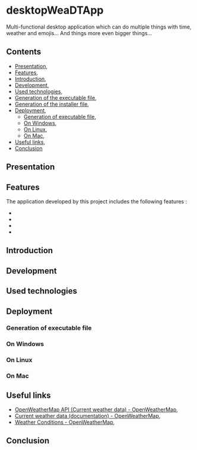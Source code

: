 # desktopWeaDTApp

Multi-functional desktop application which can do multiple things with time, weather and emojis... And things more even bigger things...

## Contents

* [Presentation](#presentation),
* [Features](#features),
* [Introduction](#introduction),
* [Development](#development),
* [Used technologies](#used_technologies),
* [Generation of the executable file](),
* [Generation of the installer file](),
* [Deployment](#deployment),
  * [Generation of executable file](#generation_executable_file),
  * [On Windows](#on_windows),
  * [On Linux](#on_linux),
  * [On Mac](#on_mac),
* [Useful links](#useful_links),
* [Conclusion](#conclusion)

<a name="presentation"></a>
## Presentation

<a name="features"></a>
## Features

The application developed by this project includes the following features :

*

*

*

*

<a name="introduction"></a>
## Introduction

<a name="development"></a>
## Development

<a name="used_technologies"></a>
## Used technologies

<a name="deployment"></a>
## Deployment

<a name="generation_executable_file"></a>
### Generation of executable file

<a name="on_windows"></a>
### On Windows

<a name="on_linux"></a>
### On Linux

<a name="on_mac"></a>
### On Mac

<a name="useful_links"></a>
## Useful links

* [OpenWeatherMap API (Current weather data) - OpenWeatherMap](https://openweathermap.org/current),
* [Current weather data (documentation) - OpenWeatherMap](https://openweathermap.org/current),
* [Weather Conditions - OpenWeatherMap](https://openweathermap.org/weather-conditions),

<a name="conclusion"></a>
## Conclusion
